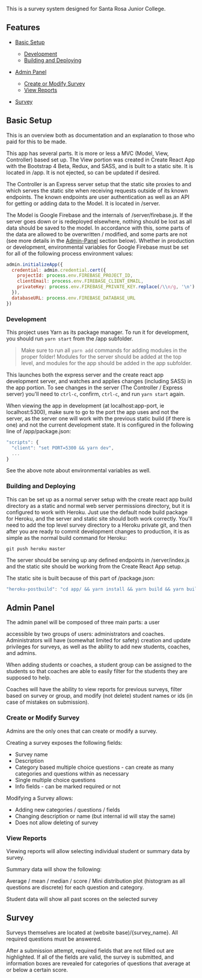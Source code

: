 This is a survey system designed for Santa Rosa Junior College.  

## Features
- [Basic Setup](#basic-setup)
  - [Development](#development)
  - [Building and Deploying](#building-and-deploying)

- [Admin Panel](#admin-panel)
  - [Create or Modify Survey](#create-or-modify-survey)
  - [View Reports](#view-reports)
- [Survey](#survey)

## Basic Setup

This is an overview both as documentation and an explanation to those who paid for this to be made.

This app has several parts.  It is more or less a MVC (Model, View, Controller) based set up.  The View portion was created in Create React App with the Bootstrap 4 Beta, Redux, and SASS, and is built to a static site.  It is located in /app.  It is not ejected, so can be updated if desired.

The Controller is an Express server setup that the static site proxies to and which serves the static site when receiving requests outside of its known endpoints.  The known endpoints are user authentication as well as an API for getting or adding data to the Model.  It is located in /server.

The Model is Google Firebase and the internals of /server/firebase.js.  If the server goes down or is redeployed elsewhere, nothing should be lost as all data should be saved to the model.  In accordance with this, some parts of the data are allowed to be overwritten / modified, and some parts are not (see more details in the [Admin-Panel](#admin-panel) section below).  Whether in production or development, environmental variables for Google Firebase must be set for all of the following process environment values:

```js
admin.initializeApp({
  credential: admin.credential.cert({
    projectId: process.env.FIREBASE_PROJECT_ID,
    clientEmail: process.env.FIREBASE_CLIENT_EMAIL,
    privateKey: process.env.FIREBASE_PRIVATE_KEY.replace(/\\n/g, '\n')
  }),
  databaseURL: process.env.FIREBASE_DATABASE_URL
})
```

### Development

This project uses Yarn as its package manager.  To run it for development, you should run `yarn start` from the /app subfolder.  

> Make sure to run all `yarn add` commands for adding modules in the proper folder!  Modules for the server should be added at the top level, and modules for the app should be added in the app subfolder.

This launches both the express server and the create react app development server, and watches and applies changes (including SASS) in the app portion.  To see changes in the server (The Controller / Express server) you'll need to `ctrl-c`, confirm, `ctrl-c`, and run `yarn start` again.

When viewing the app in development (at localhost:app-port, ie localhost:5300), make sure to go to the port the app uses and not the server, as the server one will work with the previous static build (if there is one) and not the current development state.  It is configured in the following line of /app/package.json:

```js
"scripts": {
  "client": "set PORT=5300 && yarn dev",
  ...
}
```

See the above note about environmental variables as well.

### Building and Deploying

This can be set up as a normal server setup with the create react app build directory as a static and normal web server permissions directory, but it is configured to work with Heroku.  Just use the default node build package for Heroku, and the server and static site should both work correctly.  You'll need to add the top level survey directory to a Heroku private git, and then after you are ready to commit development changes to production, it is as simple as the normal build command for Heroku:

```
git push heroku master
```

The server should be serving up any defined endpoints in /server/index.js and the static site should be working from the Create React App setup.

The static site is built because of this part of /package.json:

```js
"heroku-postbuild": "cd app/ && yarn install && yarn build && yarn build-css",
```

## Admin Panel

The admin panel will be composed of three main parts: a user

accessible by two groups of users: administrators and coaches.  Administrators will have (somewhat limited for safety) creation and update privileges for surveys, as well as the ability to add new students, coaches, and admins.

When adding students or coaches, a student group can be assigned to the students so that coaches are able to easily filter for the students they are supposed to help.

Coaches will have the ability to view reports for previous surveys, filter based on survey or group, and modify (not delete) student names or ids (in case of mistakes on submission).


### Create or Modify Survey

Admins are the only ones that can create or modify a survey.

Creating a survey exposes the following fields:
* Survey name
* Description
* Category based multiple choice questions - can create as many categories and questions within as necessary
* Single multiple choice questions
* Info fields - can be marked required or not

Modifying a Survey allows:
* Adding new categories / questions / fields
* Changing description or name (but internal id will stay the same)
* Does not allow deleting of survey


### View Reports

Viewing reports will allow selecting individual student or summary data by survey.  

Summary data will show the following:

Average / mean / median / score / Mini distribution plot (histogram as all questions are discrete) for each question and category.  

Student data will show all past scores on the selected survey


## Survey

Surveys themselves are located at (website base)/{survey_name}.  All required questions must be answered.

After a submission attempt, required fields that are not filled out are highlighted.  If all of the fields are valid, the survey is submitted, and information boxes are revealed for categories of questions that average at or below a certain score.
